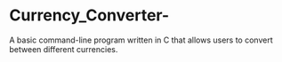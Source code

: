 # Currency_Converter-
A basic command-line program written in C that allows users to convert between different currencies.
